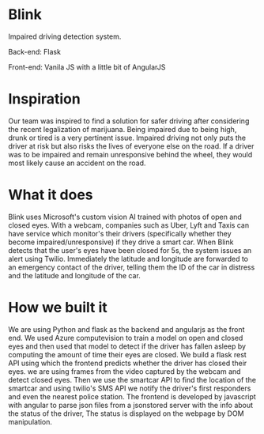 # Blink
Impaired driving detection system. 

Back-end: Flask

Front-end: Vanila JS with a little bit of AngularJS

# Inspiration
Our team was inspired to find a solution for safer driving after considering the recent legalization of marijuana. Being impaired due to being high, drunk or tired is a very pertinent issue. Impaired driving not only puts the driver at risk but also risks the lives of everyone else on the road. If a driver was to be impaired and remain unresponsive behind the wheel, they would most likely cause an accident on the road.
# What it does
Blink uses Microsoft's custom vision AI trained with photos of open and closed eyes. With a webcam, companies such as Uber, Lyft and Taxis can have service which monitor's their drivers (specifically whether they become impaired/unresponsive) if they drive a smart car. When Blink detects that the user's eyes have been closed for 5s, the system issues an alert using Twilio. Immediately the latitude and longitude are forwarded to an emergency contact of the driver, telling them the ID of the car in distress and the latitude and longitude of the car.
# How we built it
We are using Python and flask as the backend and angularjs as the front end. We used Azure computevision to train a model on open and closed eyes and then used that model to detect if the driver has fallen asleep by computing the amount of time their eyes are closed. We build a flask rest API using which the frontend predicts whether the driver has closed their eyes. we are using frames from the video captured by the webcam and detect closed eyes. Then we use the smartcar API to find the location of the smartcar and using twilio's SMS API we notify the driver's first responders and even the nearest police station. The frontend is developed by javascript with angular to parse json files from a jsonstored server with the info about the status of the driver, The status is displayed on the webpage by DOM manipulation.
